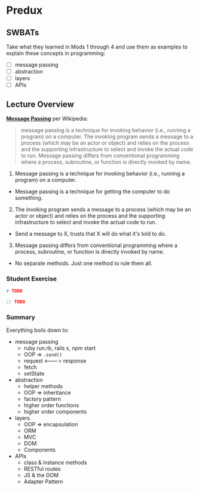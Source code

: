 Predux
======

## SWBATs

Take what they learned in Mods 1 through 4 and use them as examples to explain these concepts in programming:

- [ ] message passing
- [ ] abstraction
- [ ] layers
- [ ] APIs

## Lecture Overview

[**Message Passing**](https://en.wikipedia.org/wiki/Message_passing) per Wikipedia:

> message passing is a technique for invoking behavior (i.e., running a program) on a computer. The invoking program sends a message to a process (which may be an actor or object) and relies on the process and the supporting infrastructure to select and invoke the actual code to run. Message passing differs from conventional programming where a process, subroutine, or function is directly invoked by name.

1. Message passing is a technique for invoking behavior (i.e., running a program) on a computer.
  - Message passing is a technique for getting the computer to do something.
2. The invoking program sends a message to a process (which may be an actor or object) and relies on the process and the supporting infrastructure to select and invoke the actual code to run.
  - Send a message to X, trusts that X will do what it's told to do.
3. Message passing differs from conventional programming where a process, subroutine, or function is directly invoked by name.
  - No separate methods. Just one method to rule them all.

### Student Exercise

```ruby
# TODO
```

```javascript
// TODO
```

### Summary

Everything boils down to:

* message passing
  * ruby run.rb, rails s, npm start
  * OOP => `.send()`
  * request <---> response
  * fetch
  * setState
* abstraction
  * helper methods
  * OOP => inheritance
  * factory pattern
  * higher order functions
  * higher order components
* layers
  * OOP => encapsulation
  * ORM
  * MVC
  * DOM
  * Components
* APIs
  * class & instance methods
  * RESTful routes
  * JS & the DOM
  * Adapter Pattern
